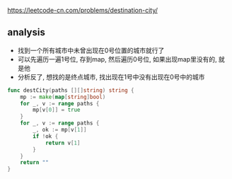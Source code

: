 https://leetcode-cn.com/problems/destination-city/

## analysis
- 找到一个所有城市中未曾出现在0号位置的城市就行了
- 可以先遍历一遍1号位, 存到map, 然后遍历0号位, 如果出现map里没有的, 就是他
- 分析反了, 想找的是终点城市, 找出现在1号中没有出现在0号中的城市
```go
func destCity(paths [][]string) string {
    mp := make(map[string]bool)
    for _, v := range paths {
        mp[v[0]] = true
    }
    for _, v := range paths {
        _, ok := mp[v[1]]
        if !ok {
            return v[1]
        }
    }
    return ""
}
```